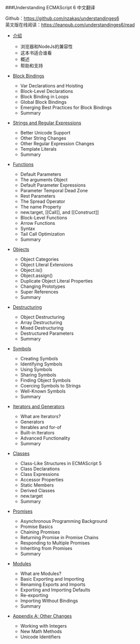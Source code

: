 ###Understanding ECMAScript 6 中文翻译

Github：https://github.com/nzakas/understandinges6<br>
英文版在线阅读：https://leanpub.com/understandinges6/read

- [介绍](01-Introduction.md)
  - 浏览器和NodeJs的兼容性
  - 这本书适合谁看
  - 概述
  - 帮助和支持

- [Block Bindings](02-Block-Bindings.md)
  - Var Declarations and Hoisting
  - Block-Level Declarations
  - Block Binding in Loops
  - Global Block Bindings
  - Emerging Best Practices for Block Bindings
  - Summary

- [Strings and Regular Expressions](03-Strings-and-Regular-Expressions.md)
  - Better Unicode Support
  - Other String Changes
  - Other Regular Expression Changes
  - Template Literals
  - Summary

- [Functions](04-Functions.md)
  - Default Parameters
  - The arguments Object
  - Default Parameter Expressions
  - Parameter Temporal Dead Zone
  - Rest Parameters
  - The Spread Operator
  - The name Property
  - new.target, [[Call]], and [[Construct]]
  - Block-Level Functions
  - Arrow Functions
  - Syntax
  - Tail Call Optimization
  - Summary

- [Objects](05-Objects.md)
  - Object Categories
  - Object Literal Extensions
  - Object.is()
  - Object.assign()
  - Duplicate Object Literal Properties
  - Changing Prototypes
  - Super References
  - Summary

- [Destructuring](06-Destructuring.md)
  - Object Destructuring
  - Array Destructuring
  - Mixed Destructuring
  - Destructured Parameters
  - Summary

- [Symbols](07-Symbols.md)
  - Creating Symbols
  - Identifying Symbols
  - Using Symbols
  - Sharing Symbols
  - Finding Object Symbols
  - Coercing Symbols to Strings
  - Well-Known Symbols
  - Summary

- [Iterators and Generators](08-Iterators-and-Generators.md)
  - What are Iterators?
  - Generators
  - Iterables and for-of
  - Built-in Iterators
  - Advanced Functionality
  - Summary

- [Classes](09-Classes.md)
  - Class-Like Structures in ECMAScript 5
  - Class Declarations
  - Class Expressions
  - Accessor Properties
  - Static Members
  - Derived Classes
  - new.target
  - Summary

- [Promises](10-Promises.md)
  - Asynchronous Programming Background
  - Promise Basics
  - Chaining Promises
  - Returning Promise in Promise Chains
  - Responding to Multiple Promises
  - Inheriting from Promises
  - Summary

- [Modules](11-Modules.md)
  - What are Modules?
  - Basic Exporting and Importing
  - Renaming Exports and Imports
  - Exporting and Importing Defaults
  - Re-exporting
  - Importing Without Bindings
  - Summary

- [Appendix A: Other Changes](12-Appendix-A-Other-Changes.md)
  - Working with Integers
  - New Math Methods
  - Unicode Identifiers

